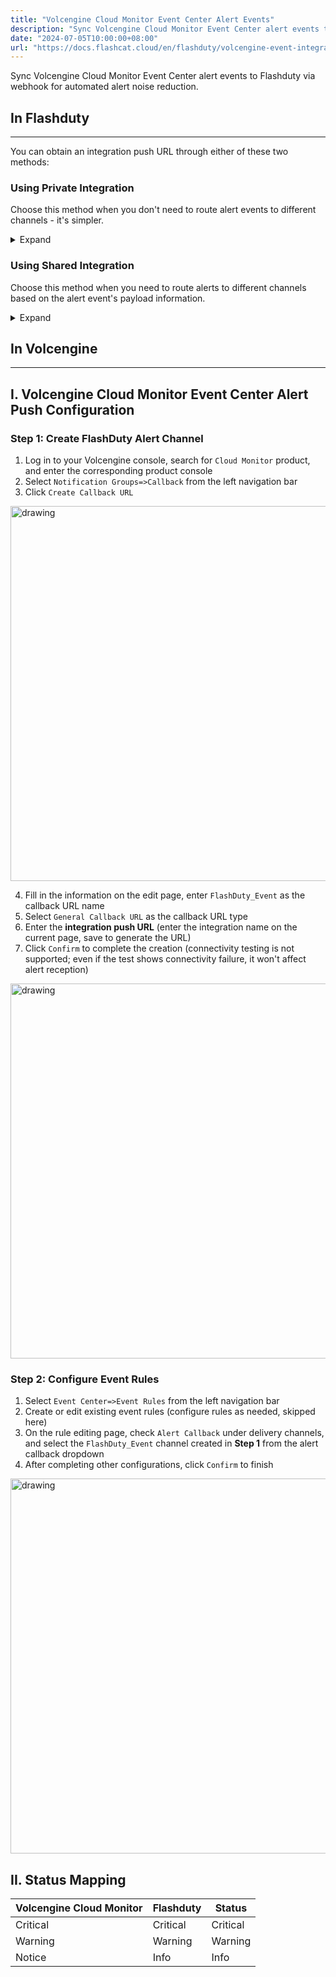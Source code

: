 ```yaml
---
title: "Volcengine Cloud Monitor Event Center Alert Events"
description: "Sync Volcengine Cloud Monitor Event Center alert events to Flashduty via webhook for automated alert noise reduction"
date: "2024-07-05T10:00:00+08:00"
url: "https://docs.flashcat.cloud/en/flashduty/volcengine-event-integration-guide"
---
```


Sync Volcengine Cloud Monitor Event Center alert events to Flashduty via webhook for automated alert noise reduction.

<div class="hide">

## In Flashduty
---
You can obtain an integration push URL through either of these two methods:

### Using Private Integration

Choose this method when you don't need to route alert events to different channels - it's simpler.

<details>
  <summary>Expand</summary>
  
  1. Go to the Flashduty console, select **Channel**, and enter a channel's details page
  2. Select the **Integration** tab, click **Add Integration** to enter the integration page
  3. Choose **Volcengine CM Event** integration and click **Save** to generate a card
  4. Click the generated card to view the **push URL**, copy it for later use, and you're done
  
</details>

### Using Shared Integration

Choose this method when you need to route alerts to different channels based on the alert event's payload information.

<details>
  <summary>Expand</summary>
  
  1. Go to the Flashduty console, select **Integration Center=>Alert Events** to enter the integration selection page
  2. Select **Volcengine CM Metrics** integration:
        - **Integration Name**: Define a name for this integration
  3. Click **Save** and copy the newly generated **push URL** for later use
  4. Click **Create Route** to configure routing rules for the integration. You can match different alerts to different channels based on conditions, or set a default channel as a fallback, and adjust as needed later
  5. Done
    
</details>
</div>

## In Volcengine
---

<div class="md-block">

## I. Volcengine Cloud Monitor Event Center Alert Push Configuration

### Step 1: Create FlashDuty Alert Channel
1. Log in to your Volcengine console, search for `Cloud Monitor` product, and enter the corresponding product console
2. Select `Notification Groups=>Callback` from the left navigation bar
3. Click `Create Callback URL`

<img alt="drawing" width="600" src="https://download.flashcat.cloud/flashduty/doc/ve-m-1.png" />

4. Fill in the information on the edit page, enter `FlashDuty_Event` as the callback URL name
5. Select `General Callback URL` as the callback URL type
6. Enter the **integration push URL** (enter the integration name on the current page, save to generate the URL)
7. Click `Confirm` to complete the creation (connectivity testing is not supported; even if the test shows connectivity failure, it won't affect alert reception)

<img alt="drawing" width="600" src="https://download.flashcat.cloud/flashduty/doc/ve-m-2.png" />

### Step 2: Configure Event Rules

1. Select `Event Center=>Event Rules` from the left navigation bar
2. Create or edit existing event rules (configure rules as needed, skipped here)
3. On the rule editing page, check `Alert Callback` under delivery channels, and select the `FlashDuty_Event` channel created in **Step 1** from the alert callback dropdown
4. After completing other configurations, click `Confirm` to finish

<img alt="drawing" width="600" src="https://download.flashcat.cloud/flashduty/doc/ve-m-3.png" />

## II. Status Mapping

<div class="md-block">
  
|Volcengine Cloud Monitor|Flashduty|Status|
|---|---|---|
|Critical|Critical|Critical|
|Warning|Warning|Warning|
|Notice|Info|Info|

</div>
